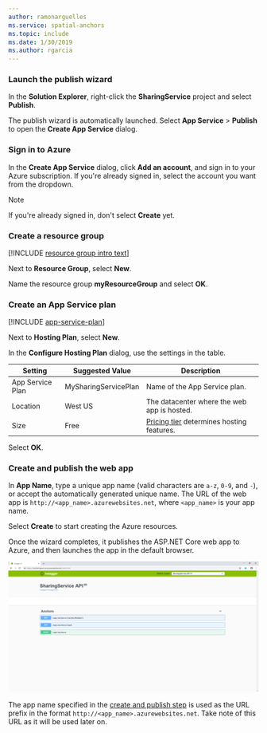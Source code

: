 ```yaml
---
author: ramonarguelles
ms.service: spatial-anchors
ms.topic: include
ms.date: 1/30/2019
ms.author: rgarcia
---
```

### Launch the publish wizard

In the **Solution Explorer**, right-click the **SharingService** project and select **Publish**.

The publish wizard is automatically launched. Select **App Service** > **Publish** to open the **Create App Service** dialog.

### Sign in to Azure

In the **Create App Service** dialog, click **Add an account**, and sign in to your Azure subscription. If you're already signed in, select the account you want from the dropdown.

> [!NOTE]
> If you're already signed in, don't select **Create** yet.
>

### Create a resource group

[!INCLUDE [resource group intro text](resource-group.md)]

Next to **Resource Group**, select **New**.

Name the resource group **myResourceGroup** and select **OK**.

### Create an App Service plan

[!INCLUDE [app-service-plan](app-service-plan.md)]

Next to **Hosting Plan**, select **New**.

In the **Configure Hosting Plan** dialog, use the settings in the table.

| Setting | Suggested Value | Description |
|-|-|-|
|App Service Plan| MySharingServicePlan | Name of the App Service plan. |
| Location | West US | The datacenter where the web app is hosted. |
| Size | Free | [Pricing tier](https://azure.microsoft.com/pricing/details/app-service/?ref=microsoft.com&utm_source=microsoft.com&utm_medium=docs&utm_campaign=visualstudio) determines hosting features. |

Select **OK**.

### Create and publish the web app

In **App Name**, type a unique app name (valid characters are `a-z`, `0-9`, and `-`), or accept the automatically generated unique name. The URL of the web app is `http://<app_name>.azurewebsites.net`, where `<app_name>` is your app name.

Select **Create** to start creating the Azure resources.

Once the wizard completes, it publishes the ASP.NET Core web app to Azure, and then launches the app in the default browser.

![Published ASP.NET web app in Azure](./media/spatial-anchors-azure/web-app-running-live.png)

The app name specified in the [create and publish step](#create-and-publish-the-web-app) is used as the URL prefix in the format `http://<app_name>.azurewebsites.net`. Take note of this URL as it will be used later on.
